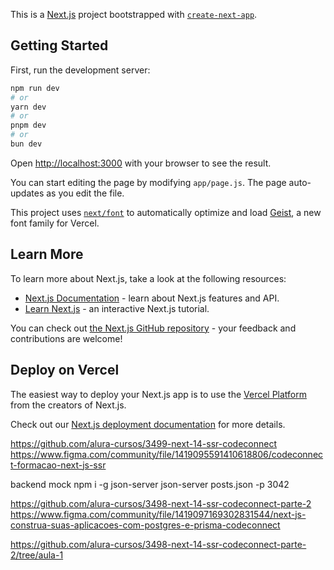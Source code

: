 This is a [Next.js](https://nextjs.org) project bootstrapped with [`create-next-app`](https://nextjs.org/docs/app/api-reference/cli/create-next-app).

## Getting Started

First, run the development server:

```bash
npm run dev
# or
yarn dev
# or
pnpm dev
# or
bun dev
```

Open [http://localhost:3000](http://localhost:3000) with your browser to see the result.

You can start editing the page by modifying `app/page.js`. The page auto-updates as you edit the file.

This project uses [`next/font`](https://nextjs.org/docs/app/building-your-application/optimizing/fonts) to automatically optimize and load [Geist](https://vercel.com/font), a new font family for Vercel.

## Learn More

To learn more about Next.js, take a look at the following resources:

- [Next.js Documentation](https://nextjs.org/docs) - learn about Next.js features and API.
- [Learn Next.js](https://nextjs.org/learn) - an interactive Next.js tutorial.

You can check out [the Next.js GitHub repository](https://github.com/vercel/next.js) - your feedback and contributions are welcome!

## Deploy on Vercel

The easiest way to deploy your Next.js app is to use the [Vercel Platform](https://vercel.com/new?utm_medium=default-template&filter=next.js&utm_source=create-next-app&utm_campaign=create-next-app-readme) from the creators of Next.js.

Check out our [Next.js deployment documentation](https://nextjs.org/docs/app/building-your-application/deploying) for more details.


https://github.com/alura-cursos/3499-next-14-ssr-codeconnect
https://www.figma.com/community/file/1419095591410618806/codeconnect-formacao-next-js-ssr

backend mock
npm i -g json-server
json-server posts.json -p 3042


https://github.com/alura-cursos/3498-next-14-ssr-codeconnect-parte-2
https://www.figma.com/community/file/1419097169302831544/next-js-construa-suas-aplicacoes-com-postgres-e-prisma-codeconnect

https://github.com/alura-cursos/3498-next-14-ssr-codeconnect-parte-2/tree/aula-1
